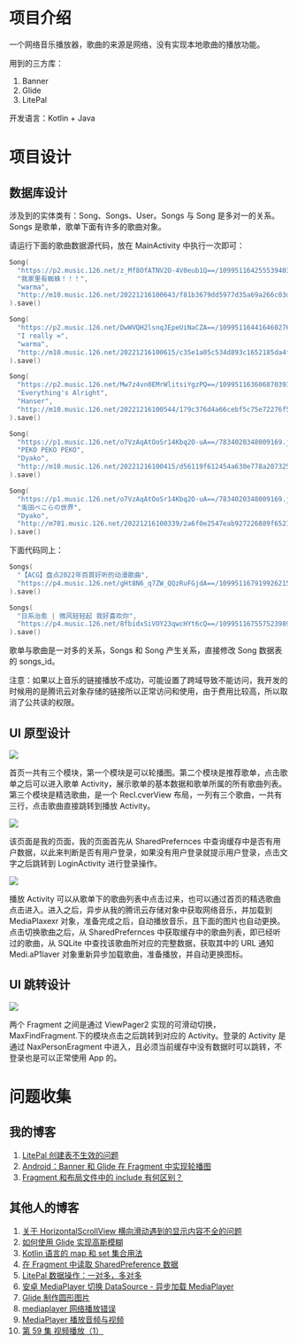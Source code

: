 # 项目介绍

一个网络音乐播放器，歌曲的来源是网络，没有实现本地歌曲的播放功能。

用到的三方库：

1. Banner
2. Glide
3. LitePal

开发语言：Kotlin + Java

# 项目设计

## 数据库设计

涉及到的实体类有：Song、Songs、User。Songs 与 Song 是多对一的关系。Songs 是歌单，歌单下面有许多的歌曲对象。

请运行下面的歌曲数据源代码，放在 MainActivity 中执行一次即可：

```kotlin
Song(
  "https://p2.music.126.net/z_Mf8OfATNV2O-4V0eub1Q==/109951164255539403.jpg?param=130y130",
  "我家里有蜘蛛！！！",
  "warma",
  "http://m10.music.126.net/20221216100643/f81b3679dd5977d35a69a266c03d5410/ymusic/535f/5308/0e08/d50677485edb749982859b3c5e26892a.mp3"
).save()

Song(
  "https://p2.music.126.net/DwWVQH2lsnqJEpeUiNaCZA==/109951164416460276.jpg?param=130y130",
  "I really ∞",
  "warma",
  "http://m10.music.126.net/20221216100615/c35e1a05c534d893c1652185da4f4d9c/ymusic/0452/070f/0f5d/38eafc068f0e425b2a88877846535d21.mp3"
).save()

Song(
  "https://p2.music.126.net/Mw7z4vn0EMrWlitsiYgzPQ==/109951163606870393.jpg?param=130y130",
  "Everything's Alright",
  "Hanser",
  "http://m10.music.126.net/20221216100544/179c376d4a66cebf5c75e72276f5185f/ymusic/obj/w5zDlMODwrDDiGjCn8Ky/3192845784/fc9d/0f37/ce40/09089c635ade9fcee5c64bc456b6ec91.mp3"
).save()

Song(
  "https://p1.music.126.net/o7VzAqAtOoSr14Kbq2O-uA==/7834020348009169.jpg?param=130y130",
  "PEKO PEKO PEKO",
  "Dyako",
  "http://m10.music.126.net/20221216100415/d56119f612454a630e778a207325eb9f/ymusic/0e52/030e/565b/988ed4ee024d921187dca197dbdc003e.mp3"
).save()

Song(
  "https://p1.music.126.net/o7VzAqAtOoSr14Kbq2O-uA==/7834020348009169.jpg?param=130y130",
  "兎田ぺこらの世界",
  "Dyako",
  "http://m701.music.126.net/20221216100339/2a6f0e2547eab927226889f6521df1de/jdymusic/obj/w5zDlMODwrDDiGjCn8Ky/2030786366/adcd/e437/1a07/eeb4dc1da6afe349696c23ba4163fa4e.mp3"
).save()
```

下面代码同上：

```kotlin
Songs(
  "【ACG】盘点2022年百首好听的动漫歌曲",
  "https://p4.music.126.net/gHt8N6_q7ZW_QQzRuFGjdA==/109951167919926215.jpg?param=200y200"
).save()

Songs(
  "日系治愈 | 微风轻轻起 我好喜欢你",
  "https://p4.music.126.net/8fbidxSiVOY23qwcHYt6cQ==/109951167557523989.jpg?param=200y200"
).save()
```

歌单与歌曲是一对多的关系，Songs 和 Song 产生关系，直接修改 Song 数据表的 songs_id。

注意：如果以上音乐的链接播放不成功，可能设置了跨域导致不能访问，我开发的时候用的是腾讯云对象存储的链接所以正常访问和使用，由于费用比较高，所以取消了公共读的权限。

## UI 原型设计

![](../docs/首页.png)

首页一共有三个模块，第一个模块是可以轮播图。第二个模块是推荐歌单，点击歌单之后可以进入歌单 Activity，展示歌单的基本数据和歌单所属的所有歌曲列表。第三个模块是精选歌曲，是一个 Recl.cverView 布局，一列有三个歌曲，一共有三行，点击歌曲直接跳转到播放 Activity。

![](../docs/我的.png)

该页面是我的页面，我的页面首先从 SharedPrefernces 中查询缓存中是否有用户数据，以此来判断是否有用户登录，如果没有用户登录就提示用户登录，点击文字之后跳转到 LoginActivity 进行登录操作。

![](../docs/播放页.png)

播放 Activity 可以从歌单下的歌曲列表中点击过来，也可以通过首页的精选歌曲点击进入。进入之后，异步从我的腾讯云存储对象中获取网络音乐，并加载到 MediaPlaxexr 对象，准备完成之后，自动播放音乐，且下面的图片也自动更换。点击切换歌曲之后，从 SharedPrefernces 中获取缓存中的歌曲列表，即已经听过的歌曲，从 SQLite 中查找该歌曲所对应的完整数据，获取其中的 URL 通知 Medi.aP1laver 对象重新异步加载歌曲，准备播放，并自动更换图标。

## UI 跳转设计

![](../docs/%E7%BD%91%E7%BB%9C%E9%9F%B3%E4%B9%90%E6%92%AD%E6%94%BE%E5%99%A8%E6%93%8D%E4%BD%9C%E9%80%BB%E8%BE%91.jpg)

两个 Fragment 之间是通过 ViewPager2 实现的可滑动切换，MaxFindFragment.下的模块点击之后跳转到对应的 Activity。登录的 Activity 是通过 NaxPersonEragment 中进入，且必须当前缓存中没有数据时可以跳转，不登录也是可以正常使用 App 的。

# 问题收集

## 我的博客

1. [LitePal 创建表不生效的问题](https://www.cnblogs.com/Enziandom/#/e/16983830)
2. [Android：Banner 和 Glide 在 Fragment 中实现轮播图](https://www.cnblogs.com/Enziandom/#/e/16975095)
3. [Fragment 和布局文件中的 include 有何区别？](https://www.cnblogs.com/Enziandom/#/e/16972733)

## 其他人的博客

1. [关于 HorizontalScrollView 横向滑动遇到的显示内容不全的问题](https://blog.csdn.net/lezhang123/article/details/55100153)
2. [如何使用 Glide 实现高斯模糊](https://www.jianshu.com/p/83fbc6517b95)
3. [Kotlin 语言的 map 和 set 集合用法](https://blog.csdn.net/qq_42588016/article/details/123356986)
4. [在 Fragment 中读取 SharedPreference 数据](https://blog.csdn.net/xttzka/article/details/123457374)
5. [LitePal 数据操作：一对多，多对多](https://www.jianshu.com/p/d16d54321a49?utm_campaign=maleskine&utm_content=note&utm_medium=seo_notes&utm_source=recommendation)
6. [安卓 MediaPlayer 切换 DataSource - 异步加载 MediaPlayer](https://blog.csdn.net/yutf99/article/details/103200667)
7. [Glide 制作圆形图片](https://blog.csdn.net/weixin_43846045/article/details/98888666)
8. [mediaplayer 网络播放错误](https://blog.csdn.net/qq_41599205/article/details/103615501)
9. [MediaPlayer 播放音频与视频](https://www.runoob.com/w3cnote/android-tutorial-mediaplayer.html)
10. [第 59 集 视频播放（1）](https://www.bilibili.com/video/BV1HT4y1E7yt/?spm_id_from=333.788.recommend_more_video.-1&vd_source=7427af5060f1aabdb9224fd2278ba015)
